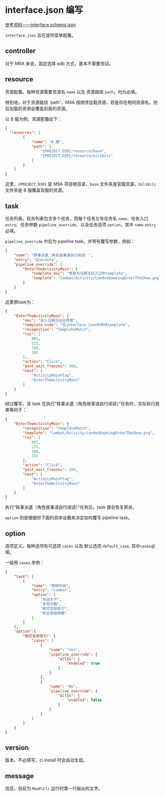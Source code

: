 # interface.json 编写

[参考资料——interface.schema.json](https://github.com/MaaXYZ/MaaFramework/blob/main/tools/interface.schema.json)

`interface.json` 旨在提供菜单配置。

## controller

对于 M9A 来说，固定选择 adb 方式，基本不需要改动。

## resource

资源配置。每种资源需要资源名 `name` 以及 资源路径 `path`，均为必填。

特别地，对于资源路径 'path'，M9A 按顺序加载资源，若是存在相同资源名，则后加载的资源会覆盖前面的资源。

以 B 服为例，资源配置如下：

```json
{
  "resources": [
        {
            "name": "B 服",
            "path": [
                "{PROJECT_DIR}/resource/base",
                "{PROJECT_DIR}/resource/bilibili"
            ]
        }
    ]
}
```

这里，`{PROJECT_DIR}` 是 M9A 项目根目录，`base` 文件夹是官服资源，`bilibili` 文件夹是 B 服覆盖官服的资源。

## task

任务列表。任务列表包含多个任务，而每个任务又有任务名 `name`、任务入口 `entry`、任务参数 `pipeline_override`、以及任务选项 `option`，其中 `name` `entry` 必填。

`pipeline_override` 中应为 pipeline task，并带有覆写参数，例如：

```json
{
    "name": "轶事派遣（角色故事请自行阅读）",
    "entry": "Anecdote",
    "pipeline_override": {
        "EnterTheActivityMain": {
            "template_doc": "修改为当期活动入口的template",
            "template": "Combat/Activity/LondonDawningEnterTheShow.png"
        }
    }
}
```

这里原task为：

```json
{
    "EnterTheActivityMain": {
        "doc": "进入当期活动主界面",
        "template_code": "在interface.json中修改template",
        "recognition": "TemplateMatch",
        "roi": [
            885,
            123,
            340,
            183
        ],
        "action": "Click",
        "post_wait_freezes": 300,
        "next": [
            "ActivityMainFlag",
            "EnterTheActivityMain"
        ]
    }
}
```

经过覆写，该 task 在执行“轶事派遣（角色故事请自行阅读）”任务时，实际执行效果等同于：

```json
{
    "EnterTheActivityMain": {
        "recognition": "TemplateMatch",
        "template": "Combat/Activity/LondonDawningEnterTheShow.png",
        "roi": [
            885,
            123,
            340,
            183
        ],
        "action": "Click",
        "post_wait_freezes": 300,
        "next": [
            "ActivityMainFlag",
            "EnterTheActivityMain"
        ]
    }
}
```

执行“轶事派遣（角色故事请自行阅读）”任务后，task 便会恢复原状。

`option` 则是根据你下面的具体设置来决定如何覆写 pipeline task。

## option

选项定义。每种选项有可选项 `cases` 以及 默认选项 `default_case`, 其中`cases`必填。

一般用 `cases`,举例：

```json
{
    "task": [
        {
            "name": "常规作战",
            "entry": "Combat",
            "option": [
                "作战关卡",
                "复现次数",
                "刷完全部体力",
                "吃全部临期糖"
            ]
        }
    ],
    "option":{
        "刷完全部体力": {
            "cases": [
                {
                    "name": "Yes",
                    "pipeline_override": {
                        "AllIn": {
                            "enabled": true
                        }
                    }
                },
                {
                    "name": "No",
                    "pipeline_override": {
                        "AllIn": {
                            "enabled": false
                        }
                    }
                }
            ]
        }
    }
}
```

## version

版本。不必填写，ci install 时会自动生成。

## message

信息。目前为 `MaaPiCli` 运行时第一行输出的文字。
